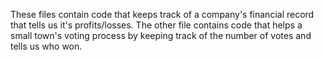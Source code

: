 These files contain code that keeps track of a company's financial record that tells us it's profits/losses. The other file contains code that helps a small town's voting process by keeping track of the number of votes and tells us who won.
